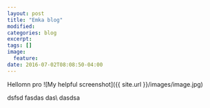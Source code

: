 ```yaml
---
layout: post
title: "Emka blog"
modified:
categories: blog
excerpt:
tags: []
image:
  feature:
date: 2016-07-02T08:08:50-04:00
---
```


Hellomn
pro
![My helpful screenshot]({{ site.url }}/images/image.jpg)


dsfsd fasdas das\\
dasdsa
